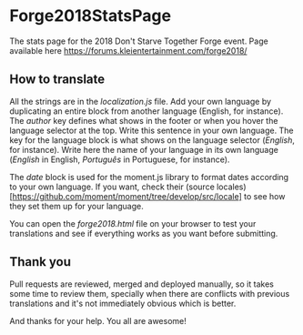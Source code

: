 # Forge2018StatsPage
The stats page for the 2018 Don't Starve Together Forge event. Page available here https://forums.kleientertainment.com/forge2018/

## How to translate
All the strings are in the *localization.js* file. Add your own language by duplicating an entire block from another language (English, for instance). The *author* key defines what shows in the footer or when you hover the language selector at the top. Write this sentence in your own language. The key for the language block is what shows on the language selector (*English*, for instance). Write here the name of your language in its own language (*English* in English, *Português* in Portuguese, for instance).

The *date* block is used for the moment.js library to format dates according to your own language. If you want, check their (source locales)[https://github.com/moment/moment/tree/develop/src/locale] to see how they set them up for your language.

You can open the *forge2018.html* file on your browser to test your translations and see if everything works as you want before submitting.

## Thank you
Pull requests are reviewed, merged and deployed manually, so it takes some time to review them, specially when there are conflicts with previous translations and it's not immediately obvious which is better.

And thanks for your help. You all are awesome!
